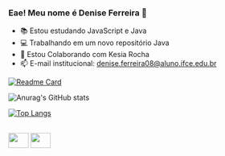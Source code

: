 ### Eae! Meu nome é Denise Ferreira 👋


- 📚 Estou estudando JavaScript e Java
- 💻 Trabalhando em um novo repositório Java
- 👯 Estou Colaborando com Kesia Rocha
- 📫 E-mail institucional: denise.ferreira08@aluno.ifce.edu.br


[![Readme Card](https://github-readme-stats.vercel.app/api/pin/?username=DeniseFer&repo=github-readme-stats&theme=radical)](https://github.com/DeniseFer/github-readme-stats)


![Anurag's GitHub stats](https://github-readme-stats.vercel.app/api?username=DeniseFer&show_icons=true&theme=radical)


[![Top Langs](https://github-readme-stats.vercel.app/api/top-langs/?username=DeniseFer&hide_progress=true&theme=radical)](https://github.com/DeniseFer/github-readme-stats)

<div style="display: inline_block"><br>
 <link rel="stylesheet" href="https://cdn.jsdelivr.net/gh/devicons/devicon@v2.15.1/devicon.min.css">
 <img height= 30 width = 40 src="https://cdn.jsdelivr.net/gh/devicons/devicon/icons/java/java-original.svg" />
 <img height = 30 width = 40 src="https://cdn.jsdelivr.net/gh/devicons/devicon/icons/javascript/javascript-original.svg" />
</div>         
          
